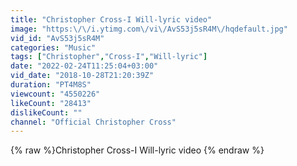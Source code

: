 ```yaml
---
title: "Christopher Cross-I Will-lyric video"
image: "https:\/\/i.ytimg.com\/vi\/AvS53j5sR4M\/hqdefault.jpg"
vid_id: "AvS53j5sR4M"
categories: "Music"
tags: ["Christopher","Cross-I","Will-lyric"]
date: "2022-02-24T11:25:04+03:00"
vid_date: "2018-10-28T21:20:39Z"
duration: "PT4M8S"
viewcount: "4550226"
likeCount: "28413"
dislikeCount: ""
channel: "Official Christopher Cross"
---
```

{% raw %}Christopher Cross-I Will-lyric video {% endraw %}

